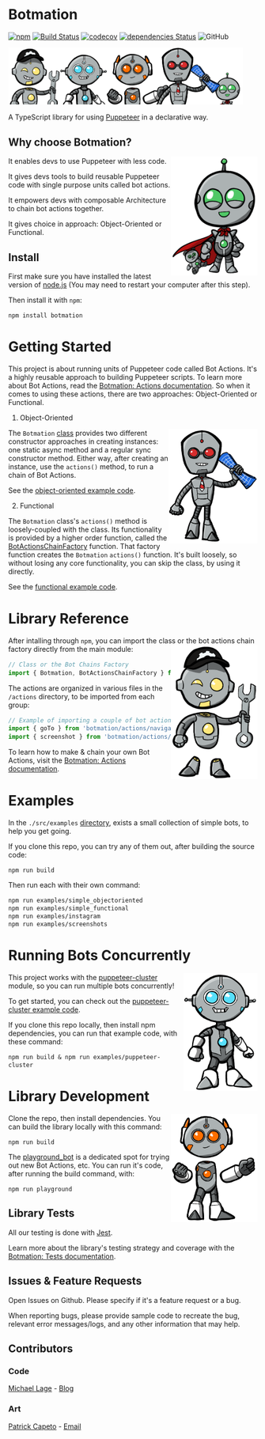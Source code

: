 <h1>
    Botmation
</h1>

[![npm](https://img.shields.io/npm/v/botmation)](https://www.npmjs.com/package/botmation)
[![Build Status](https://travis-ci.com/mrWh1te/Botmation.svg?branch=master)](https://travis-ci.com/mrWh1te/Botmation) 
[![codecov](https://img.shields.io/codecov/c/github/mrWh1te/Botmation/master?label=codecov)](https://codecov.io/gh/mrWh1te/Botmation)
[![dependencies Status](https://david-dm.org/mrWh1te/Botmation/status.svg)](https://david-dm.org/mrWh1te/Botmation) 
![GitHub](https://img.shields.io/github/license/mrWh1te/Botmation)

<img src="https://raw.githubusercontent.com/mrWh1te/Botmation/master/assets/art/banner/1556x379v2.png" alt="Botmation Crew" width="474">

A TypeScript library for using [Puppeteer](https://github.com/puppeteer/puppeteer) in a declarative way.

Why choose Botmation?
---------------------

It enables devs to use Puppeteer with less code. <img alt="Baby Bot" src="https://raw.githubusercontent.com/mrWh1te/Botmation/master/assets/art/baby_bot.PNG" width="175" align="right">

It gives devs tools to build reusable Puppeteer code with single purpose units called bot actions.

It empowers devs with composable Architecture to chain bot actions together.

It gives choice in approach: Object-Oriented or Functional.

Install
-------

First make sure you have installed the latest version of [node.js](http://nodejs.org/)
(You may need to restart your computer after this step).

Then install it with `npm`:

    npm install botmation

# Getting Started

This project is about running units of Puppeteer code called Bot Actions. It's a highly reusable approach to building Puppeteer scripts. To learn more about Bot Actions, read the [Botmation: Actions documentation](/src/botmation/actions/README.md). So when it comes to using these actions, there are two approaches: Object-Oriented or Functional.

1) Object-Oriented

<img alt="Leader Bot" src="https://raw.githubusercontent.com/mrWh1te/Botmation/master/assets/art/red_bot.PNG" width="180" align="right">

The `Botmation` [class](/src/botmation/class.ts) provides two different constructor approaches in creating instances: one static async method and a regular sync constructor method. Either way, after creating an instance, use the `actions()` method, to run a chain of Bot Actions.

See the [object-oriented example code](/src/examples/simple_objectoriented.ts).

2) Functional

The `Botmation` class's `actions()` method is loosely-coupled with the class. Its functionality is provided by a higher order function, called the [BotActionsChainFactory](/src/botmation/factories/bot-actions-chain.factory.ts) function. That factory function creates the `Botmation` `actions()` function. It's built loosely, so without losing any core functionality, you can skip the class, by using it directly.

See the [functional example code](/src/examples/simple_functional.ts).

# Library Reference

After intalling through `npm`, you can import the class or the bot actions chain factory directly from the main module: <img alt="Yellow Bot" src="https://raw.githubusercontent.com/mrWh1te/Botmation/master/assets/art/yellow_bot.PNG" width="175" align="right">
```javascript
// Class or the Bot Chains Factory
import { Botmation, BotActionsChainFactory } from 'botmation';
```
The actions are organized in various files in the `/actions` directory, to be imported from each group:
```javascript
// Example of importing a couple of bot actions
import { goTo } from 'botmation/actions/navigation';
import { screenshot } from 'botmation/actions/output';
```

To learn how to make & chain your own Bot Actions, visit the [Botmation: Actions documentation](/src/botmation/actions/README.md).

# Examples

In the `./src/examples` [directory](/src/examples), exists a small collection of simple bots, to help you get going.

If you clone this repo, you can try any of them out, after building the source code:
```
npm run build
```

Then run each with their own command:
```
npm run examples/simple_objectoriented
npm run examples/simple_functional
npm run examples/instagram
npm run examples/screenshots
```

# Running Bots Concurrently

<img alt="Blue Bot" src="https://raw.githubusercontent.com/mrWh1te/Botmation/master/assets/art/blue_bot.PNG" width="150" align="right">

This project works with the [puppeteer-cluster](https://github.com/thomasdondorf/puppeteer-cluster) module, so you can run multiple bots concurrently!

To get started, you can check out the [puppeteer-cluster example code](/src/examples/puppeteer-cluster.ts). 

If you clone this repo locally, then install npm dependencies, you can run that example code, with these command:

```
npm run build & npm run examples/puppeteer-cluster
```

# Library Development

<img alt="Orange Bot" src="https://raw.githubusercontent.com/mrWh1te/Botmation/master/assets/art/orange_bot.PNG" width="175" align="right">

Clone the repo, then install dependencies. You can build the library locally with this command:
```
npm run build
```

The [playground_bot](/src/playground_bot.ts) is a dedicated spot for trying out new Bot Actions, etc. You can run it's code, after running the build command, with:
```
npm run playground
```

## Library Tests

All our testing is done with [Jest](https://jestjs.io/).

Learn more about the library's testing strategy and coverage with the [Botmation: Tests documentation](/src/tests/README.md).

## Issues & Feature Requests

Open Issues on Github. Please specify if it's a feature request or a bug.

When reporting bugs, please provide sample code to recreate the bug, relevant error messages/logs, and any other information that may help.

## Contributors

### Code

[Michael Lage](https://github.com/mrWh1te) - [Blog](https://copynpaste.me)

### Art

[Patrick Capeto](https://www.instagram.com/patrick.capeto/) - [Email](mailto:me@patrickcapeto.com)
